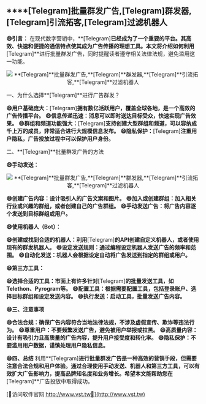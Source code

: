 ## ****[Telegram]**批量群发广告,**[Telegram]**群发器,**[Telegram]**引流拓客,**[Telegram]**过滤机器人**

**😄引言：**
在现代数字营销中，**[Telegram]**已经成为了一个重要的平台。其高效、快速和便捷的通信特点使其成为广告传播的理想工具。本文将介绍如何利用**[Telegram]**进行批量群发广告，同时提醒读者遵守相关法律法规，避免滥用这一功能。

 <center><img src="https://vst.tw/MP4/tuiguang/png/8.png" alt="**[Telegram]**批量群发广告,**[Telegram]**群发器,**[Telegram]**引流拓客,**[Telegram]**过滤机器人"></center>

一、为什么选择**[Telegram]**进行广告群发？

**😄用户基础庞大：**[Telegram]**拥有数亿活跃用户，覆盖全球各地，是一个高效的广告传播平台。**
**😄信息传递迅速：消息可以即时送达目标受众，快速实现广告效果。**
**😄群组和频道功能强大：**[Telegram]**支持创建大型群组和频道，可以容纳成千上万的成员，非常适合进行大规模信息发布。**
**😄隐私保护：**[Telegram]**注重用户隐私，广告投放过程中可以保护用户身份。**

二、**[Telegram]**批量群发广告的方法

**😄手动发送：**

 <center><img src="https://vst.tw/MP4/tuiguang/png/4.png" alt="**[Telegram]**批量群发广告,**[Telegram]**群发器,**[Telegram]**引流拓客,**[Telegram]**过滤机器人"></center>

**😄创建广告内容：设计吸引人的广告文案和图片。**
**😄加入或创建群组：加入相关行业或兴趣的群组，或者创建自己的广告群组。**
**😄手动发送广告：将广告内容逐个发送到目标群组或用户。**

**😄使用机器人（Bot）：**

**😄创建或找到合适的机器人：利用**[Telegram]**的API创建自定义机器人，或者使用现有的群发机器人。**
**😄设定发送规则：通过编程设定机器人发送广告的频率和范围。**
**😄自动化发送：机器人会根据设定自动将广告发送到指定的群组或用户。**

**😄第三方工具：**

**😄选择合适的工具：市面上有许多针对**[Telegram]**的批量发送工具，如Telethon、Pyrogram等。**
**😄配置工具：根据需要配置工具，包括登录账户、选择目标群组和设定发送内容。**
**😄执行发送：启动工具，批量发送广告内容。**

**😄三、注意事项**

**😄合法合规：确保广告内容符合当地法律法规，不涉及虚假宣传、欺诈等违法行为。**
**😄尊重用户：不要频繁发送广告，避免被用户举报或拉黑。**
**😄高质量内容：设计有吸引力且高质量的广告内容，提升用户接受度和转化率。**
**😄隐私保护：不要滥用用户数据，谨慎处理用户隐私信息。**

**😄四、总结**
利用**[Telegram]**进行批量群发广告是一种高效的营销手段，但需要注意合法合规和用户体验。通过合理使用手动发送、机器人和第三方工具，可以有效扩大广告影响力，提高品牌知名度和业务增长。希望本文能帮助您在**[Telegram]**广告投放中取得成功。


[👻访问软件官网 http://www.vst.tw👻](http://www.vst.tw)
